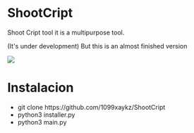 # ShootCript
Shoot Cript tool
it is a multipurpose tool.

(It's under development)
But this is an almost finished version

<img src="http://pa1.narvii.com/6364/553b78def3831e50cd44dc2f17d5185ede740216_00.gif">

# Instalacion
<ul>
  <li>git clone https://github.com/1099xaykz/ShootCript</li>
  <li>python3 installer.py</li>
  <li>python3 main.py</li>
</ul>
